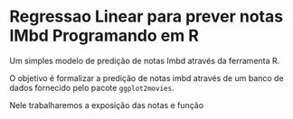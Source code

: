 # Regressao Linear para prever notas IMbd Programando em R
Um simples modelo de predição de notas Imbd através da ferramenta R.

O objetivo é formalizar a predição de notas imbd através de um banco de dados fornecido pelo pacote `ggplot2movies`.

Nele trabalharemos a exposição das notas e função
